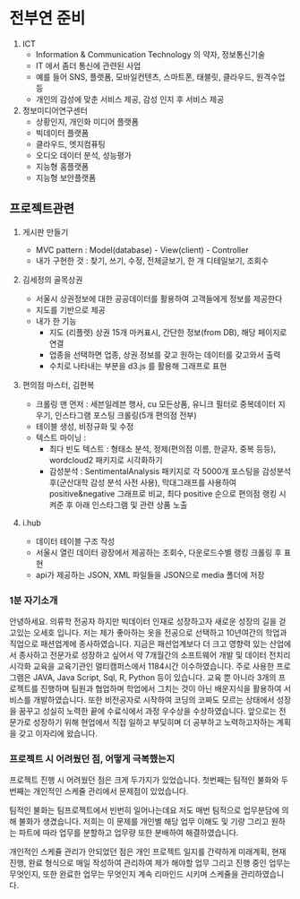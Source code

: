 # 전부연 준비

1. ICT
   - Information & Communication Technology 의 약자, 정보통신기술
   - IT 에서 좀더 통신에 관련된 사업
   - 예를 들어 SNS, 플랫폼, 모바일컨텐츠, 스마트폰, 태블릿, 클라우드, 원격수업 등
   - 개인의 감성에 맞춘 서비스 제공, 감성 인지 후 서비스 제공
2. 정보미디어연구센터
   - 상황인지, 개인화 미디어 플랫폼
   - 빅데이터 플랫폼
   - 클라우드, 엣지컴퓨팅
   - 오디오 데이터 분석, 성능평가
   - 지능형 홈플랫폼
   - 지능형 보안플랫폼



## 프로젝트관련

1. 게시판 만들기
   - MVC pattern : Model(database) - View(client) - Controller
   - 내가 구현한 것 : 찾기, 쓰기, 수정, 전체글보기, 한 개 디테일보기, 조회수



2. 김세정의 골목상권
   - 서울시 상권정보에 대한 공공데이터를 활용하여 고객들에게 정보를 제공한다
   - 지도를 기반으로 제공
   - 내가 한 기능
     - 지도 (리플렛) 상권 15개 마커표시, 간단한 정보(from DB), 해당 페이지로 연결
     - 업종을 선택하면 업종, 상권 정보를 갖고 원하는 데이터를 갖고와서 출력
     - 수치로 나타내는 부분을 d3.js 를 활용해 그래프로 표현



3. 편의점 마스터, 김편복
   - 크롤링 맨 먼저 : 세븐일레븐 행사, cu 모든상품, 유니크 필터로 중복데이터 지우기, 인스타그램 포스팅 크롤링(5개 편의점 전부)
   - 테이블 생성, 비정규화 및 수정
   - 텍스트 마이닝 : 
     - 최다 빈도 텍스트 : 형태소 분석, 정제(편의점 이름, 한글자, 중복 등등), wordcloud2 패키지로 시각화하기
     - 감성분석 : SentimentalAnalysis 패키지로 각 5000개 포스팅을 감성분석 후(군산대학 감성 분석 사전 사용), 막대그래프를 사용하여 positive&negative 그래프로 비교, 최다 positive 순으로 편의점 랭킹 시켜준 후 아래 인스타그램 및 관련 상품 노출



4. i.hub
   - 데이터 테이블 구조 작성
   - 서울시 열린 데이터 광장에서 제공하는 조회수, 다운로드수별 랭킹 크롤링 후 표현
   - api가 제공하는 JSON, XML 파일들을 JSON으로 media 폴더에 저장



### 1분 자기소개

안녕하세요. 의류학 전공자 하지만 빅데이터 인재로 성장하고자 새로운 성장의 길을 걷고있는 오세호 입니다. 저는 제가 좋아하는 옷을 전공으로 선택하고 10년여간의 학업과 직업으로 패션업계에 종사하였습니다. 지금은 패션업계보다 더 크고 영향력 있는 산업에서 종사하고 전문가로 성장하고 싶어서 약 7개월간의 소프트웨어 개발 및 데이터 전치리 시각화 교육을 교육기관인 멀티캠퍼스에서 1184시간 이수하였습니다. 주로 사용한 프로그램은 JAVA, Java Script, Sql, R, Python 등이 있습니다. 교육 뿐 아니라 3개의 프로젝트를 진행하며 팀원과 협업하며 학업에서 그치는 것이 아닌 배운지식을 활용하여 서비스를 개발하였습니다. 또한 비전공자로 시작하여 코딩의 코짜도 모르는 상태에서 성장을 꿈꾸고 성실히 노력한 끝에 수료식에서 과정 우수상을 수상하였습니다. 앞으로는 전문가로 성장하기 위해 현업에서 직접 일하고 부딪히며 더 공부하고 노력하고자하는 계획을 갖고 이자리에 왔습니다.

### 프로젝트 시 어려웠던 점, 어떻게 극복했는지

프로젝트 진행 시 어려웠던 점은 크게 두가지가 있었습니다. 첫번째는 팀적인 불화와 두번째는 개인적인 스케쥴 관리에서 문제점이 있었습니다. 

팀적인 불화는 팀프로젝트에서 빈번히 일어나는데요 저도 매번 팀적으로 업무분담에 의해 불화가 생겼습니다. 저희는 이 문제를 개인별 해당 업무 이해도 및 기량 그리고 원하는 파트에 따라 업무를 분할하고 업무량 또한 분배하여 해결하였습니다. 

개인적인 스케쥴 관리가 안되었던 점은 개인 프로젝트 일지를 간략하게 미래계획, 현재진행, 완료 형식으로 매일 작성하여 관리하여 제가 해야할 업무 그리고 진행 중인 업무는 무엇인지, 또한 완료한 업무는 무엇인지 계속 리마인드 시키며 스케쥴을 관리하였습니다.

